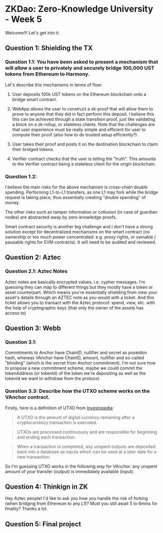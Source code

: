 # ZKDao: Zero-Knowledge University - Week 5

Welcome!!! Let's get into it.

## Question 1: Shielding the TX

### Question 1.1: You have been asked to present a mechanism that will allow a user to privately and securely bridge 100,000 UST tokens from Ethereum to Harmony.

Let's describe this mechanisms in terms of flow:

1. User deposits 100k UST tokens on the Ethereum blockchain onto a bridge smart contract.

2. WebApp allows the user to construct a zk-proof that will allow them to prove to anyone that they did in fact perform this deposit. I believe this this can be achieved through a state transition proof, just like validating a block on a zk-rollup, or stateless clients. Note that the challenges are that user experience must be really simple and efficient for user to compute their proof (also how to do trusted setup efficiently?).

3. User takes their proof and posts it on the destination blockchain to claim their bridged tokens.

4. Verifier contract checks that the user is telling the "truth". This amounts to the Verifier contract being a stateless client for the origin blockchain.

### Question 1.2:

I believe the main risks for the above mechanism is cross-chain double spending. Performing L1-to-L1 transfers, as one L1 may fork while the bridge request is taking place, thus essentially creating "double spending" of money.

The other risks such as tamper information or collusion (in case of guardian nodes) are abstracted away by zero-knowledge proofs.

Smart contract security is another big challenge and I don't have a strong solution except for decentralized mechanisms on the smart contract (no ownership or too much power concentrated: e.g. proxy rights, or ownable / pausable rights for EVM contracts). It will need to be audited and reviewed.

## Question 2: Aztec

### Question 2.1: Aztec Notes

Aztec notes are basically encrypted values, i.e. cypher messages. I'm guessing they can map to different things but they mostly have a token or asset counterpart. Which means you're essentially shielding from view your asset's details through an AZTEC note as you would with a ticket. And this ticket allows you to transact with the Aztec protocol: spend, view, etc. with the help of cryptographic keys (that only the owner of the assets has access to)

## Question 3: Webb

### Question 3.1:

Commitments to Anchor have ChainID, nullifier and secret as poseidon hash, whereas VAnchor have ChainID, amount, nullifier and so-called "blinding" (which is the secret from Anchor commitment). I'm not sure how to propose a new commitment scheme, maybe we could commit the tokenAddress (or tokenId) of the token we're depositing as well as the tokenId we want to withdraw from the protocol.

### Question 3.3: Describe how the UTXO scheme works on the VAnchor contract.

Firstly, here is a definition of UTXO from [Investopedia](https://www.investopedia.com/terms/u/utxo.asp):

> A UTXO is the amount of digital currency remaining after a cryptocurrency transaction is executed.

> UTXOs are processed continuously and are responsible for beginning and ending each transaction.

> When a transaction is completed, any unspent outputs are deposited back into a database as inputs which can be used at a later date for a new transaction.

So I'm guessing UTXO works in the following way for VAnchor: any unspent amount of your transfer (output) is immediately available (input).

## Question 4: Thinkign in ZK

Hey Aztec people! I'd like to ask you how you handle the risk of forking (when bridging from Ethereum to any L1)? Must you still await 5 to 6mins for finality? Thanks a lot.

## Question 5: Final project
